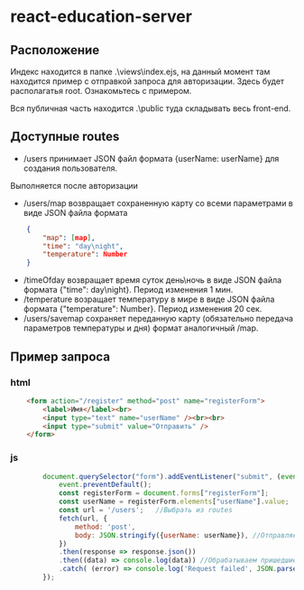# react-education-server

## Расположение

Индекс находится в папке .\views\index.ejs, на данный момент там находится пример с отправкой запроса для авторизации. Здесь будет
располагатья root. Ознакомьтесь с примером.

Вся публичная часть находится .\public туда складывать весь front-end. 

## Доступные routes

* /users принимает JSON файл формата {userName: userName} для создания пользователя.

Выполняется после авторизации 

* /users/map возвращает сохраненную карту со всеми параметрами в виде JSON файла формата 
```JSON
    {
        "map": [map],
        "time": "day\night",
        "temperature": Number
    }
```
* /timeOfday возвращает время суток день\ночь в виде JSON файла формата {"time": day\night}. Период изменения 1 мин.
* /temperature возращает температуру в мире  в виде JSON файла формата {"temperature": Number}. Период изменения 20 сек.
* /users/savemap сохраняет переданную карту (обязательно передача параметров температуры и дня) формат аналогичный /map.

## Пример запроса

### html

```html
    <form action="/register" method="post" name="registerForm">
        <label>Имя</label><br>
        <input type="text" name="userName" /><br><br>
        <input type="submit" value="Отправить" />
    </form>
```

### js
```js
        document.querySelector("form").addEventListener("submit", (event) => {  
            event.preventDefault();
            const registerForm = document.forms["registerForm"];
            const userName = registerForm.elements["userName"].value;
            const url = '/users';   //Выбрать из routes
            fetch(url, {  
                method: 'post',  
                body: JSON.stringify({userName: userName}), //Отправляемый JSON
            }) 
            .then(response => response.json())
            .then((data) => console.log(data)) //Обрабатываем пришедшие данные
            .catch( (error) => console.log('Request failed', JSON.parse(error)));
        });

```
